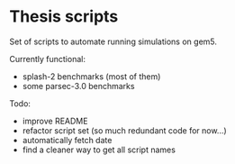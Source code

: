 # Thesis scripts

Set of scripts to automate running simulations on gem5.

Currently functional:
- splash-2 benchmarks (most of them)
- some parsec-3.0 benchmarks

Todo:
- improve README
- refactor script set (so much redundant code for now...)
- automatically fetch date
- find a cleaner way to get all script names
